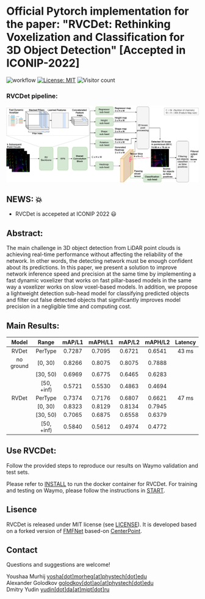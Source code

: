 # Official Pytorch implementation for the paper: "RVCDet: Rethinking Voxelization and Classification for 3D Object Detection" [Accepted in ICONIP-2022] <br>
![workflow](https://github.com/YoushaaMurhij/RVCDet/actions/workflows/main.yml/badge.svg) [![License: MIT](https://img.shields.io/badge/License-MIT-blue.svg)](https://opensource.org/licenses/MIT) ![Visitor count](https://shields-io-visitor-counter.herokuapp.com/badge?page=YoushaaMurhij/RVCDet)

### RVCDet pipeline:
<img src="./assets/pipe.png" alt="drawing" width="800"/>

## NEWS: :boom:
- RVCDet is accepeted at ICONIP 2022 :smiley:

## Abstract:
The main challenge in 3D object detection from LiDAR point clouds is achieving real-time performance without affecting the reliability of the network. In other words, the detecting network must be enough confident about its predictions.
In this paper, we present a solution to improve network inference speed and precision at the same time by implementing a fast dynamic voxelizer that works on fast pillar-based models in the same way a voxelizer works on slow voxel-based models. In addition, we propose a lightweight detection sub-head model for classifying predicted objects and filter out false detected objects that significantly improves model precision in a negligible time and computing cost.

## Main Results:
| Model  | Range | mAP/L1 | mAPH/L1 | mAP/L2 | mAPH/L2 | Latency |
|:------:|:-----:|:------:|:-------:|:------:|:-------:|:-------:|
| RVDet          | PerType    | 0.7287 | 0.7095  | 0.6721 | 0.6541 | 43 ms  |
| no ground      | [0, 30)    | 0.8266 | 0.8075  | 0.8075 | 0.7888 |        |
|                | [30, 50)   | 0.6969 | 0.6775  | 0.6465 | 0.6283 |        |
|                | [50, +inf) | 0.5721 | 0.5530  | 0.4863 | 0.4694 |        |
| RVDet          | PerType    | 0.7374 | 0.7176  | 0.6807 | 0.6621 | 47 ms  |
|                | [0, 30)    | 0.8323 | 0.8129  | 0.8134 | 0.7945 |        |
|                | [30, 50)   | 0.7065 | 0.6875  | 0.6558 | 0.6379 |        |
|                | [50, +inf) | 0.5840 | 0.5612  | 0.4974 | 0.4772 |        |


## Use RVCDet:
Follow the provided steps to reproduce our results on Waymo validation and test sets.

Please refer to [INSTALL](/docs/INSTALL.md) to run the docker container for RVCDet.
For training and testing on Waymo, please follow the instructions in [START](/docs/START.md).

## Lisence
RVCDet is released under MIT license (see [LICENSE](LICENSE)). It is developed based on a forked version of [FMFNet](https://github.com/YoushaaMurhij/FMFNet) based-on [CenterPoint](https://github.com/tianweiy/CenterPoint).


## Contact
Questions and suggestions are welcome! 

Youshaa Murhij [yosha[dot]morheg[at]phystech[dot]edu](mailto:) <br>
Alexander Golodkov [golodkov[dot]ao[at]phystech[dot]edu](mailto:) <br>
Dmitry Yudin [yudin[dot]da[at]mipt[dot]ru](mailto:) 
